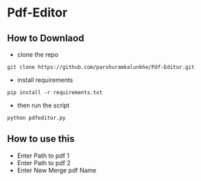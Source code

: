 # Pdf-Editor

## How to Downlaod

- clone the repo 
```
git clone https://github.com/parshuramkalunkhe/Pdf-Editor.git
```
- install requirements
```
pip install -r requirements.txt
```
- then run the script
```
python pdfeditor.py
```

## How to use this
- Enter Path to pdf 1
- Enter Path to pdf 2 
- Enter New Merge pdf Name
